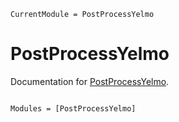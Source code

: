 ```@meta
CurrentModule = PostProcessYelmo
```

# PostProcessYelmo

Documentation for [PostProcessYelmo](https://github.com/JanJereczek/PostProcessYelmo.jl).

```@index
```

```@autodocs
Modules = [PostProcessYelmo]
```
